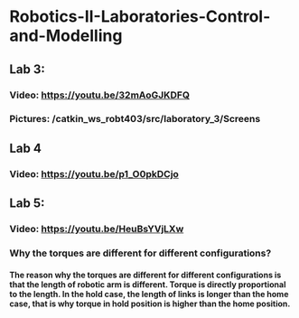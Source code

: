 # Robotics-II-Laboratories-Control-and-Modelling
## Lab 3: 
###  Video: https://youtu.be/32mAoGJKDFQ
###  Pictures: /catkin_ws_robt403/src/laboratory_3/Screens
## Lab 4
###  Video: https://youtu.be/p1_O0pkDCjo
## Lab 5:
###  Video: https://youtu.be/HeuBsYVjLXw
###  Why the torques are different for different configurations?
#### The reason why the torques are different for different configurations is that the length of robotic arm is different. Torque is directly proportional to the length. In the hold case, the length of links is longer than the home case, that is why torque in hold position is higher than the home position.
